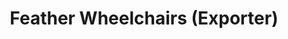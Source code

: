 ---
title: "Feather Wheelchairs (Exporter)"
url: /karachi/feather-wheelchairs-exporter/
shop: Sanitätshaus
---
